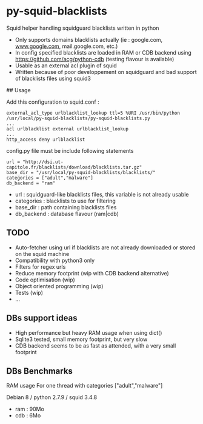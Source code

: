 # py-squid-blacklists
Squid helper handling squidguard blacklists written in python

* Only supports domains blacklists actually (ie : google.com, www.google.com, mail.google.com, etc.)
* In config specified blacklists are loaded in RAM or CDB backend using https://github.com/acg/python-cdb (testing flavour is available)
* Usable as an external acl plugin of squid
* Written because of poor developpement on squidguard and bad support of blacklists files using squid3

## Usage

Add this configuration to squid.conf :
```
external_acl_type urlblacklist_lookup ttl=5 %URI /usr/bin/python /usr/local/py-squid-blacklists/py-squid-blacklists.py
...
acl urlblacklist external urlblacklist_lookup
...
http_access deny urlblacklist
```

config.py file must be include following statements
```
url = "http://dsi.ut-capitole.fr/blacklists/download/blacklists.tar.gz"
base_dir = "/usr/local/py-squid-blacklists/blacklists/"
categories = ["adult","malware"]
db_backend = "ram"
```

* url : squidguard-like blacklists files, this variable is not already usable
* categories : blacklists to use for filtering
* base_dir : path containing blacklists files
* db_backend : database flavour (ram|cdb)

## TODO

* Auto-fetcher using url if blacklists are not already downloaded or stored on the squid machine
* Compatibility with python3 only
* Filters for regex urls
* Reduce memory footprint (wip with CDB backend alternative)
* Code optimisation (wip)
* Object oriented programming (wip)
* Tests (wip)
* ...

## DBs support ideas

* High performance but heavy RAM usage when using dict()
* Sqlite3 tested, small memory footprint, but very slow
* CDB backend seems to be as fast as attended, with a very small footprint


## DBs Benchmarks

RAM usage For one thread with categories ["adult","malware"]

Debian 8 / python 2.7.9 / squid 3.4.8

* ram : 90Mo
* cdb : 6Mo